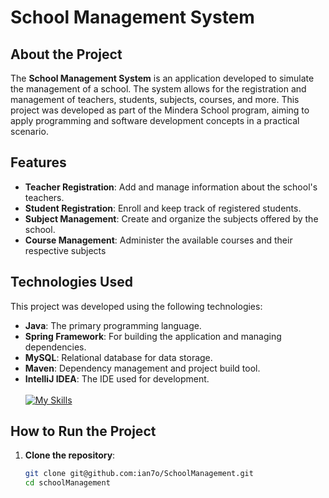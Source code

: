 # School Management System

## About the Project

The **School Management System** is an application developed to simulate the management of a school. The system allows for the registration and management of teachers, students, subjects, courses, and more. This project was developed as part of the Mindera School program, aiming to apply programming and software development concepts in a practical scenario.

## Features

- **Teacher Registration**: Add and manage information about the school's teachers.
- **Student Registration**: Enroll and keep track of registered students.
- **Subject Management**: Create and organize the subjects offered by the school.
- **Course Management**: Administer the available courses and their respective subjects
  
## Technologies Used

This project was developed using the following technologies:

- **Java**: The primary programming language.
- **Spring Framework**: For building the application and managing dependencies.
- **MySQL**: Relational database for data storage.
- **Maven**: Dependency management and project build tool.
- **IntelliJ IDEA**: The IDE used for development.
  <br>
  <br>
[![My Skills](https://skillicons.dev/icons?i=java,spring,mysql,maven,idea)](https://skillicons.dev)

## How to Run the Project

1. **Clone the repository**:
   ```bash
   git clone git@github.com:ian7o/SchoolManagement.git
   cd schoolManagement

